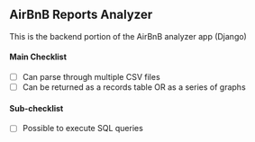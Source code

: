 ## AirBnB Reports Analyzer
This is the backend portion of the AirBnB analyzer app (Django)

#### Main Checklist
- [ ] Can parse through multiple CSV files 
- [ ] Can be returned as a records table OR as a series of graphs

#### Sub-checklist
- [ ] Possible to execute SQL queries